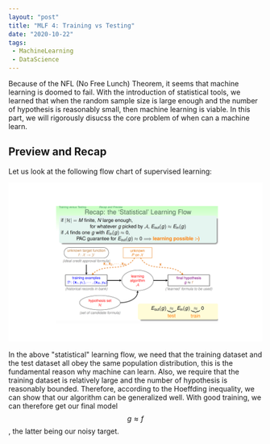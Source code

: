 ```yaml
---
layout: "post"
title: "MLF 4: Training vs Testing"
date: "2020-10-22"
tags:
 - MachineLearning
 - DataScience
---
```


Because of the NFL (No Free Lunch) Theorem, it seems that machine learning is doomed to fail. With the introduction of statistical tools, we learned that when the random sample size is large enough and the number of hypothesis is reasonably small, then machine learning is viable. In this part, we will rigorously disucss the core problem of when can a machine learn.

## Preview and Recap

Let us look at the following flow chart of supervised learning:

![flow](/assets/img/learning_flow.png) 

In the above "statistical" learning flow, we need that the training dataset and the test dataset all obey the same population distribution, this is the fundamental reason why machine can learn. Also, we require that the training dataset is relatively large and the number of hypothesis is reasonably bounded. Therefore, according to the Hoeffding inequality, we can show that our algorithm can be generalized well. With good training, we can therefore get our final model $$ g \approx f$$,  the latter being our noisy target.

